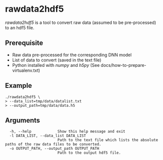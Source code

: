 # rawdata2hdf5

_rawdata2hdf5_ is a tool to convert raw data (assumed to be pre-processed) to an hdf5 file.

## Prerequisite
- Raw data pre-processed for the corresponding DNN model
- List of data to convert (saved in the text file)
- Python installed with _numpy_ and _h5py_ (See docs/how-to-prepare-virtualenv.txt)

## Example
```
./rawdata2hdf5 \
> --data_list=tmp/data/datalist.txt
> --output_path=tmp/data/data.h5
```

## Arguments
```
  -h, --help            Show this help message and exit
  -l DATA_LIST, --data_list DATA_LIST
                        Path to the text file which lists the absolute paths of the raw data files to be converted.
  -o OUTPUT_PATH, --output_path OUTPUT_PATH
                        Path to the output hdf5 file.
```
